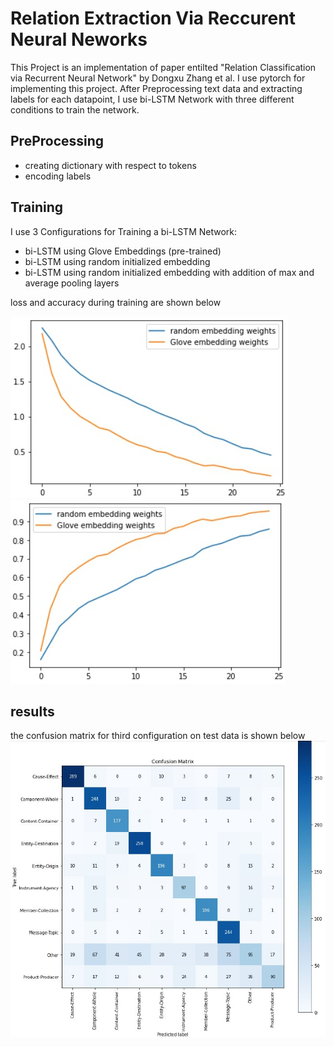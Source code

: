 # Relation Extraction Via Reccurent Neural Neworks

This Project is an implementation of paper entilted "Relation Classification via Recurrent Neural Network" by Dongxu Zhang et al.
I use pytorch for implementing this project. After Preprocessing text data and extracting labels for each datapoint, I use bi-LSTM Network with three different conditions to train the network.

## PreProcessing
- creating dictionary with respect to tokens
- encoding labels

## Training
I use 3 Configurations for Training a bi-LSTM Network:
- bi-LSTM using Glove Embeddings (pre-trained)
- bi-LSTM using random initialized embedding
- bi-LSTM using random initialized embedding with addition of max and average pooling layers  
  
loss and accuracy during training are shown below  

![loss during training](loss.jpg "loss")
![accuracy during training](accuracy.jpg "accuracy")


## results
the confusion matrix for third configuration on test data is shown below
![confusion matrix](confiusion_matrix.jpg "confusion matrix")
